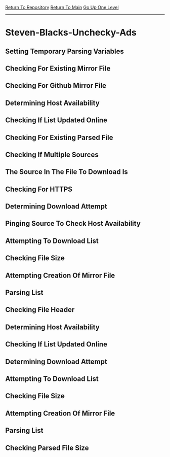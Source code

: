 [Return To Repository](https://github.com/DigitalWarrior/piholeparser/)
[Return To Main](https://github.com/DigitalWarrior/piholeparser/blob/master/RecentRunLogs/Mainlog.md)
[Go Up One Level](https://github.com/DigitalWarrior/piholeparser/blob/master/RecentRunLogs/TopLevelScripts/30-Processing-External-Blacklists.md)
____________________________________
# Steven-Blacks-Unchecky-Ads
## Setting Temporary Parsing Variables
## Checking For Existing Mirror File
## Checking For Github Mirror File
## Determining Host Availability
## Checking If List Updated Online
## Checking For Existing Parsed File
## Checking If Multiple Sources
## The Source In The File To Download Is
## Checking For HTTPS
## Determining Download Attempt
## Pinging Source To Check Host Availability
## Attempting To Download List
## Checking File Size
## Attempting Creation Of Mirror File
## Parsing List
## Checking File Header
## Determining Host Availability
## Checking If List Updated Online
## Determining Download Attempt
## Attempting To Download List
## Checking File Size
## Attempting Creation Of Mirror File
## Parsing List
## Checking Parsed File Size
